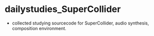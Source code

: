 # dailystudies_SuperCollider

 - collected studying sourcecode for SuperCollider, audio synthesis, composition environment.
